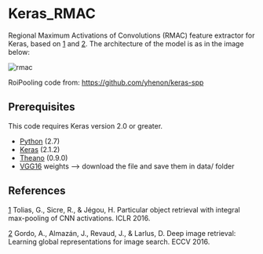 # Keras_RMAC

Regional Maximum Activations of Convolutions (RMAC) feature extractor for Keras, based on [1] and [2]. The architecture of the model is as in the image below:

![rmac](https://github.com/noagarcia/keras_rmac/blob/master/data/model.png?raw=true)

RoiPooling code from: https://github.com/yhenon/keras-spp

## Prerequisites 
This code requires Keras version 2.0 or greater.
- [Python][1] (2.7)
- [Keras][2] (2.1.2)
- [Theano][3] (0.9.0)
- [VGG16][4] weights --> download the file and save them in data/ folder

## References

[1] Tolias, G., Sicre, R., & Jégou, H. Particular object retrieval with integral max-pooling of CNN activations. ICLR 2016.

[2] Gordo, A., Almazán, J., Revaud, J., & Larlus, D. Deep image retrieval: Learning global representations for image search. ECCV 2016. 

[1]: https://www.python.org/download/releases/2.7/
[2]: https://keras.io/
[3]: http://deeplearning.net/software/theano_versions/0.9.X/
[4]: https://github.com/fchollet/deep-learning-models/releases/download/v0.1/vgg16_weights_th_dim_ordering_th_kernels.h5

